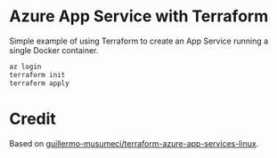 # Azure App Service with Terraform
Simple example of using Terraform to create an App Service running a single Docker container.

```bash
az login
terraform init
terraform apply
```

# Credit
Based on [guillermo-musumeci/terraform-azure-app-services-linux](https://github.com/guillermo-musumeci/terraform-azure-app-services-linux).
